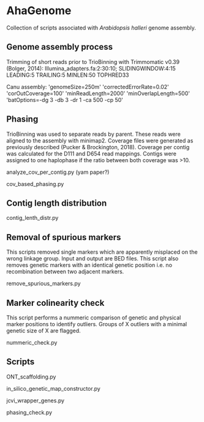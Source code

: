 # AhaGenome
Collection of scripts associated with _Arabidopsis halleri_ genome assembly.

## Genome assembly process
Trimming of short reads prior to TrioBinning with Trimmomatic v0.39 (Bolger, 2014): Illumina_adapters.fa:2:30:10; SLIDINGWINDOW:4:15 LEADING:5 TRAILING:5 MINLEN:50 TOPHRED33

Canu assembly:
'genomeSize=250m' 'correctedErrorRate=0.02' 'corOutCoverage=100' 'minReadLength=2000' 'minOverlapLength=500'
'batOptions=-dg 3 -db 3 -dr 1 -ca 500 -cp 50'

## Phasing
TrioBinning was used to separate reads by parent. These reads were aligned to the assembly with minimap2. Coverage files were generated as previously described (Pucker & Brockington, 2018). Coverage per contig was calculated for the D111 and D654 read mappings. Contigs were assigned to one haplophase if the ratio between both coverage was >10.

analyze_cov_per_contig.py (yam paper?)

cov_based_phasing.py


## Contig length distribution

contig_lenth_distr.py


## Removal of spurious markers
This scripts removed single markers which are apparently misplaced on the wrong linkage group. Input and output are BED files. This script also removes genetic markers with an identical genetic position i.e. no recombination between two adjacent markers.

remove_spurious_markers.py

## Marker colinearity check
This script performs a nummeric comparison of genetic and physical marker positions to identify outliers. Groups of X outliers with a minimal genetic size of X are flagged.

nummeric_check.py





## Scripts
ONT_scaffolding.py

in_silico_genetic_map_constructor.py

jcvi_wrapper_genes.py

phasing_check.py
